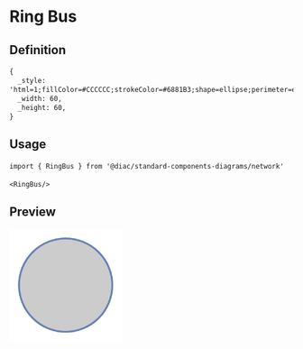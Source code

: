 # Ring Bus

## Definition

```
{
  _style: 'html=1;fillColor=#CCCCCC;strokeColor=#6881B3;shape=ellipse;perimeter=ellipsePerimeter;gradientColor=none;gradientDirection=north;fontColor=#ffffff;strokeWidth=2;',
  _width: 60,
  _height: 60,
}
```

## Usage

```
import { RingBus } from '@diac/standard-components-diagrams/network'

<RingBus/>
```

## Preview

<img src="./ring-bus.png" width="200"/>
